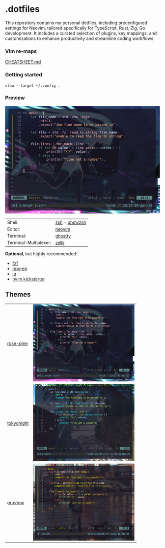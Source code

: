 # .dotfiles

This repository contains my personal dotfiles, including preconfigured settings for Neovim, tailored specifically for TypeScript, Rust, Zig, Go development. It includes a curated selection of plugins, key mappings, and customizations to enhance productivity and streamline coding workflows.

### Vim re-maps
[CHEATSHEET.md](CHEATSHEET.md)

### Getting started
```shell
stow --target ~/.config .
```

### Preview
![preview-rose-pine](rose-pine.png "rose-pine theme")

|                     |                                                                           |
|---------------------|---------------------------------------------------------------------------|
|Shell:               |[zsh](https://www.zsh.org/) + [ohmyzsh](https://github.com/ohmyzsh/ohmyzsh)|
|Editor:              |[neovim](https://github.com/neovim/neovim)                                 |
|Terminal:            |[ghostty](https://github.com/ghostty-org/ghostty)                          |
|Terminal-Multiplexer:|[zellij](https://github.com/zellij-org/zellij)                             |

**Optional**, but highly recommended:

* [fzf](https://github.com/junegunn/fzf)
* [ripgrep](https://github.com/BurntSushi/ripgrep)
* [jq](https://github.com/stedolan/jq)
* [nvim kickstarter](https://github.com/nvim-lua/kickstart.nvim)

## Themes

|                                                         |                                                 |
|---------------------------------------------------------|-------------------------------------------------|
|[rose-pine](https://github.com/rose-pine/neovim)         | <img src="rose-pine.png" alt="rose-pine theme" width="330" height="250" title="rose-pine theme">  |
|[tokyonight](https://github.com/folke/tokyonight.nvim)   |<img src="tokyonight.png" alt="tokyonight theme" width="330" height="250" title="tokyonight theme">  |
|[gruvbox](https://github.com/ellisonleao/gruvbox.nvim)   |<img src="gruvbox.png" alt="gruvbox theme" width="330" height="250" title="gruvbox theme">  |



